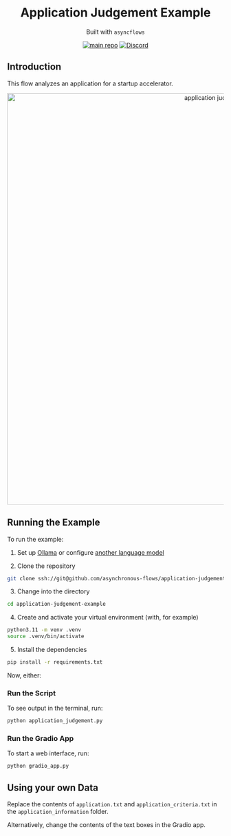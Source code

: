 <div align="center">
<h1>
Application Judgement Example
</h1>

Built with `asyncflows`

[![main repo](https://img.shields.io/badge/main_repo-1f425f)](https://github.com/asynchronous-flows/asyncflows)
[![Discord](https://img.shields.io/badge/discord-7289da)](https://discord.gg/AGZ6GrcJCh)

</div>

## Introduction

This flow analyzes an application for a startup accelerator. 

<div align="center">
<img width="955" alt="application judgement" src="https://github.com/asynchronous-flows/asyncflows-internal/assets/24586651/6a39d417-80b6-4cde-99c4-2ac26edfa4d3">
</div>

## Running the Example

To run the example:

1. Set up [Ollama](https://github.com/asynchronous-flows/asyncflows#setting-up-ollama-for-local-inference) or configure [another language model](https://github.com/asynchronous-flows/asyncflows#using-any-language-model)  

2. Clone the repository

```bash
git clone ssh://git@github.com/asynchronous-flows/application-judgement-example
```

3. Change into the directory

```bash
cd application-judgement-example
```

4. Create and activate your virtual environment (with, for example)

```bash
python3.11 -m venv .venv
source .venv/bin/activate
```

5. Install the dependencies

```bash
pip install -r requirements.txt
```

Now, either:

### Run the Script

To see output in the terminal, run:

```bash
python application_judgement.py
```

### Run the Gradio App

To start a web interface, run:

```bash
python gradio_app.py
```

## Using your own Data

Replace the contents of `application.txt` and `application_criteria.txt` in the `application_information` folder.

Alternatively, change the contents of the text boxes in the Gradio app.
